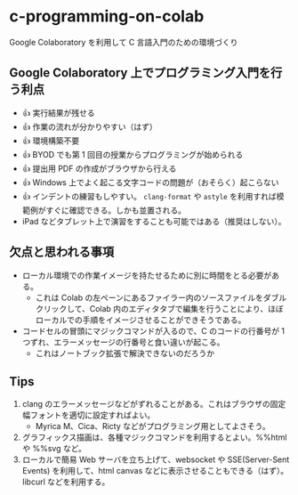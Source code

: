 # c-programming-on-colab
Google Colaboratory を利用して C 言語入門のための環境づくり

## Google Colaboratory 上でプログラミング入門を行う利点

- 👍 実行結果が残せる
- 👍 作業の流れが分かりやすい（はず）
- 👍 環境構築不要
- 👍 BYOD でも第 1 回目の授業からプログラミングが始められる
- 👍 提出用 PDF の作成がブラウザから行える
- 👍 Windows 上でよく起こる文字コードの問題が（おそらく）起こらない
- 👍 インデントの練習もしやすい。 `clang-format` や `astyle` を利用すれば模範例がすぐに確認できる。しかも並置される。
- iPad などタブレット上で演習をすることも可能ではある（推奨はしない）。

## 欠点と思われる事項

- ローカル環境での作業イメージを持たせるために別に時間をとる必要がある。
    - これは Colab の左ペーンにあるファイラー内のソースファイルをダブルクリックして、Colab 内のエディタタブで編集を行うことにより、ほぼローカルでの手順をイメージさせることができそうである。
- コードセルの冒頭にマジックコマンドが入るので、C のコードの行番号が 1 つずれ、エラーメッセージの行番号と食い違いが起こる。
    - これはノートブック拡張で解決できないのだろうか

## Tips

1. clang のエラーメッセージなどがずれることがある。これはブラウザの固定幅フォントを適切に設定すればよい。
    * Myrica M、Cica、Ricty などがプログラミング用としてよさそう。
2. グラフィックス描画は、各種マジックコマンドを利用するとよい。%%html や %%svg など。
3. ローカルで簡易 Web サーバを立ち上げて、websocket や SSE(Server-Sent Events) を利用して、html canvas などに表示させることもできる（はず）。libcurl などを利用する。
